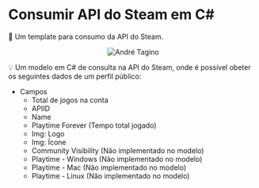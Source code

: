 # Consumir API do Steam em C#

📜 Um template para consumo da API do Steam.

<p align="center">
<img src="https://i.ibb.co/346RKBW/image.png" alt="André Tagino" border="0">
</p>

💡 Um modelo em C# de consulta na API do Steam, onde é possível obeter os seguintes dados de um perfil público:

* Campos
    * Total de jogos na conta
    * APIID
    * Name
    * Playtime Forever (Tempo total jogado)
    * Img: Logo
    * Img: Ícone
    * Community Visibility (Não implementado no modelo)
    * Playtime - Windows (Não implementado no modelo)
    * Playtime - Mac (Não implementado no modelo)
    * Playtime - Linux (Não implementado no modelo)
